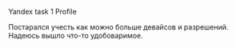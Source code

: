 Yandex task 1 Profile

Постарался учесть как можно больше девайсов и разрешений. Надеюсь вышло что-то удобоваримое.
